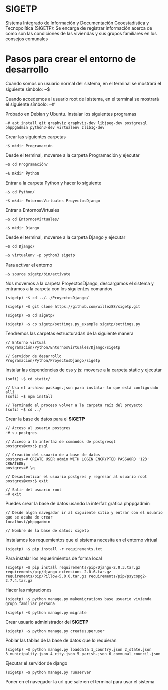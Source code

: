 # SIGETP

Sistema Integrado de Información y Documentación Geoestadística y Tecnopolítica (SIGETP): Se encarga de registrar información acerca de como son las condiciones de las viviendas y sus grupos familiares en los consejos comunales

# Pasos para crear el entorno de desarrollo

Cuando somos un usuario normal del sistema, en el terminal se mostrará el siguiente símbolo: ~$

Cuando accedemos al usuario root del sistema, en el terminal se mostrará el siguiente símbolo: ~#

Probado en Debian y Ubuntu. Instalar los siguientes programas

    ~# apt install git graphviz graphviz-dev libjpeg-dev postgresql phppgadmin python3-dev virtualenv zlib1g-dev

Crear las siguientes carpetas

    ~$ mkdir Programación

Desde el terminal, moverse a la carpeta Programación y ejecutar

    ~$ cd Programación/

    ~$ mkdir Python

Entrar a la carpeta Python y hacer lo siguiente

    ~$ cd Python/

    ~$ mkdir EntornosVirtuales ProyectosDjango

Entrar a EntornosVirtuales

    ~$ cd EntornosVirtuales/

    ~$ mkdir Django

Desde el terminal, moverse a la carpeta Django y ejecutar

    ~$ cd Django/

    ~$ virtualenv -p python3 sigetp

Para activar el entorno

    ~$ source sigetp/bin/activate

Nos movemos a la carpeta ProyectosDjango, descargamos el sistema y entramos a la carpeta con los siguientes comandos

    (sigetp) ~$ cd ../../ProyectosDjango/

    (sigetp) ~$ git clone https://github.com/willez88/sigetp.git

    (sigetp) ~$ cd sigetp/

    (sigetp) ~$ cp sigetp/settings.py_example sigetp/settings.py

Tendremos las carpetas estructuradas de la siguiente manera

    // Entorno virtual
    Programación/Python/EntornosVirtuales/Django/sigetp

    // Servidor de desarrollo
    Programación/Python/ProyectosDjango/sigetp

Instalar las dependencias de css y js: moverse a la carpeta static y ejecutar

    (sofi) ~$ cd static/

    // Usa el archivo package.json para instalar lo que está configurado allí
    (sofi) ~$ npm install

    // Terminado el proceso volver a la carpeta raíz del proyecto
    (sofi) ~$ cd ../

Crear la base de datos para el __SIGETP__

    // Acceso al usuario postgres
    ~# su postgres

    // Acceso a la interfaz de comandos de postgresql
    postgres@xxx:$ psql

    // Creación del usuario de a base de datos
    postgres=# CREATE USER admin WITH LOGIN ENCRYPTED PASSWORD '123' CREATEDB;
    postgres=# \q

    // Desautenticar el usuario postgres y regresar al usuario root
    postgres@xxx:$ exit

    // Salir del usuario root
    ~# exit

Puedes crear la base de datos usando la interfaz gráfica phppgadmin

    // Desde algún navegador ir al siguiente sitio y entrar con el usuario que se acaba de crear
    localhost/phppgadmin

    // Nombre de la base de datos: sigetp

Instalamos los requemientos que el sistema necesita en el entorno virtual

    (sigetp) ~$ pip install -r requirements.txt

Para instalar los requerimientos de forma local

    (sigetp) ~$ pip install requirements/pip/Django-2.0.3.tar.gz requirements/pip/django-extensions-2.0.6.tar.gz requirements/pip/Pillow-5.0.0.tar.gz requirements/pip/psycopg2-2.7.4.tar.gz

Hacer las migraciones

    (sigetp) ~$ python manage.py makemigrations base usuario vivienda grupo_familiar persona

    (sigetp) ~$ python manage.py migrate

Crear usuario administrador del __SIGETP__

    (sigetp) ~$ python manage.py createsuperuser

Poblar las tablas de la base de datos que lo requieran

    (sigetp) ~$ python manage.py loaddata 1_country.json 2_state.json 3_municipality.json 4_city.json 5_parish.json 6_communal_council.json

Ejecutar el servidor de django

    (sigetp) ~$ python manage.py runserver

Poner en el navegador la url que sale en el terminal para usar el sistema
